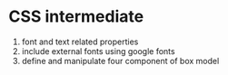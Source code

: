 # CSS intermediate
 1. font and text related properties
 1. include external fonts using google fonts 
 1. define and manipulate four component of box model 
